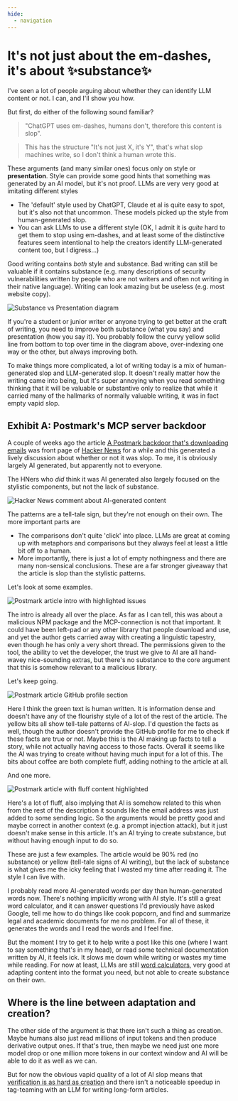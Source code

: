```yaml
---
hide:
  - navigation
---
```


# It's not just about the em-dashes, it's about ✨substance✨ 

I've seen a lot of people arguing about whether they can identify LLM content or not. I can, and I'll show you how.

But first, do either of the following sound familiar?

> "ChatGPT uses em-dashes, humans don't, therefore this content is slop".


> This has the structure "It's not just X, it's Y", that's what slop machines write, so I don't think a human wrote this.

These arguments (and many similar ones) focus only on style or **presentation**. Style can provide some good hints that something was generated by an AI model, but it's not proof. LLMs are very very good at imitating different styles

* The 'default' style used by ChatGPT, Claude et al is quite easy to spot, but it's also not that uncommon. These models picked up the style from human-generated slop.
* You can ask LLMs to use a different style (OK, I admit it is _quite_ hard to get them to stop using em-dashes, and at least some of the distinctive features seem intentional to help the creators identify LLM-generated content too, but I digress...)

Good writing contains _both_ style and substance. Bad writing can still be valuable if it contains substance (e.g. many descriptions of security vulnerabilities written by people who are not writers and often not writing in their native language). Writing can look amazing but be useless (e.g. most website copy).

![Substance vs Presentation diagram](assets/substance-vs-presentation.png)

If you're a student or junior writer or anyone trying to get better at the craft of writing, you need to improve both substance (what you say) and presentation (how you say it). You probably follow the curvy yellow solid line from bottom to top over time in the diagram above, over-indexing one way or the other, but always improving both.

To make things more complicated, a lot of writing today is a mix of human-generated slop and LLM-generated slop. It doesn't really matter how the writing came into being, but it's super annoying when you read something thinking that it will be valuable or substantive only to realize that while it carried many of the hallmarks of normally valuable writing, it was in fact empty vapid slop.

## Exhibit A: Postmark's MCP server backdoor

A couple of weeks ago the article [A Postmark backdoor that's downloading emails](https://www.koi.ai/blog/postmark-mcp-npm-malicious-backdoor-email-theft) was front page of [Hacker News](https://news.ycombinator.com) for a while and this generated a lively discussion about whether or not it was slop. To me, it is obviously largely AI generated, but apparently not to everyone.

The HNers who _did_ think it was AI generated also largely focused on the stylistic components, but not the lack of substance.

![Hacker News comment about AI-generated content](assets/postmark-comment.png)

The patterns are a tell-tale sign, but they're not enough on their own. The more important parts are 

- The comparisons don't quite 'click' into place. LLMs are great at coming up with metaphors and comparisons but they always feel at least a little bit off to a human. 
- More importantly, there is just a lot of empty nothingness and there are many non-sensical conclusions. These are a far stronger giveaway that the article is slop than the stylistic patterns. 

Let's look at some examples.

![Postmark article intro with highlighted issues](assets/postmark-intro.png)

The intro is already all over the place. As far as I can tell, this was about a malicious NPM package and the MCP-connection is not that important. It could have been left-pad or any other library that people download and use, and yet the author gets carried away with creating a linguistic tapestry, even though he has only a very short thread. The permissions given to the tool, the ability to vet the developer, the trust we give to AI are all hand-wavey nice-sounding extras, but there's no substance to the core argument that this is somehow relevant to a malicious library.

Let's keep going.

![Postmark article GitHub profile section](assets/postmark-github.png)

Here I think the green text is human written. It is information dense and doesn't have any of the flourishy style of a lot of the rest of the article. The yellow bits all show tell-tale patterns of AI-slop. I'd question the facts as well, though the author doesn't provide the GitHub profile for me to check if these facts are true or not. Maybe this is the AI making up facts to tell a story, while not actually having access to those facts. Overall it seems like the AI was trying to create without having much input for a lot of this. The bits about coffee are both complete fluff, adding nothing to the article at all.

And one more.

![Postmark article with fluff content highlighted](assets/postmark-fluff.png)

Here's a lot of fluff, also implying that AI is somehow related to this when from the rest of the description it sounds like the email address was just added to some sending logic. So the arguments would be pretty good and maybe correct in another context (e.g. a prompt injection attack), but it just doesn't make sense in this article. It's an AI trying to create substance, but without having enough input to do so.

These are just a few examples. The article would be 90% red (no substance) or yellow (tell-tale signs of AI writing), but the lack of substance is what gives me the icky feeling that I wasted my time after reading it. The style I can live with.

I probably read more AI-generated words per day than human-generated words now. There's nothing implicitly wrong with AI style. It's still a great word calculator, and it can answer questions I'd previously have asked Google, tell me how to do things like cook popcorn, and find and summarize legal and academic documents for me no problem. For all of these, it generates the words and I read the words and I feel fine.

But the moment I try to get it to help write a post like this one (where I want to say something that's in my head), or read some technical documentation written by AI, it feels ick. It slows me down while writing or wastes my time while reading. For now at least, LLMs are still [word calculators](https://simonwillison.net/2023/Apr/2/calculator-for-words/), very good at adapting content into the format you need, but not able to create substance on their own.

## Where is the line between adaptation and creation? 

The other side of the argument is that there isn't such a thing as creation. Maybe humans also just read millions of input tokens and then produce derivative output ones. If that's true, then maybe we need just one more model drop or one million more tokens in our context window and AI will be able to do it as well as we can. 

But for now the obvious vapid quality of a lot of AI slop means that [verification is as hard as creation](https://ritza.co/articles/verification-is-as-hard-as-creation-chatgpt/) and there isn't a noticeable speedup in tag-teaming with an LLM for writing long-form articles.





